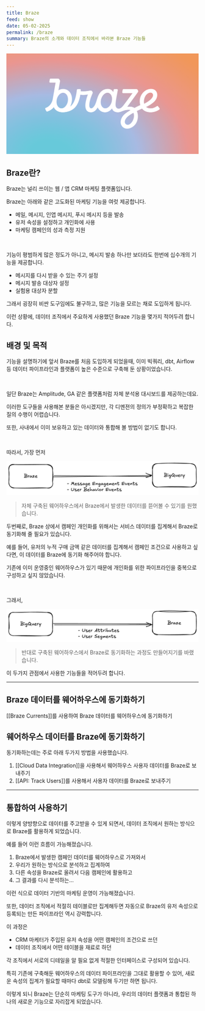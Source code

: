 ```yaml
---
title: Braze
feed: show
date: 05-02-2025
permalink: /braze
summary: Braze의 소개와 데이터 조직에서 바라본 Braze 기능들
---
```


![Braze Logo](/assets/img/braze/braze.png "Braze Logo")

## Braze란?

Braze는 널리 쓰이는 웹 / 앱 CRM 마케팅 플랫폼입니다.

Braze는 아래와 같은 고도화된 마케팅 기능을 여럿 제공합니다.
- 메일, 메시지, 인앱 메시지, 푸시 메시지 등을 발송
- 유저 속성을 설정하고 개인화에 사용
- 마케팅 캠페인의 성과 측정 지원

<br/>

기능이 평범하게 많은 정도가 아니고, 메시지 발송 하나만 보더라도 한번에 십수개의 기능을 제공합니다.
- 메시지를 다시 받을 수 있는 주기 설정
- 메시지 발송 대상자 설정
- 실험용 대상자 분할

그래서 굉장히 비싼 도구임에도 불구하고, 많은 기능을 모르는 채로 도입하게 됩니다.

이런 상황에, 데이터 조직에서 주요하게 사용했던 Braze 기능을 몇가지 적어두려 합니다.

## 배경 및 목적
기능을 설명하기에 앞서 Braze를 처음 도입하게 되었을때,
이미 빅쿼리, dbt, Airflow 등 데이터 파이프라인과 플랫폼이 높은 수준으로 구축해 둔 상황이었습니다.

<br/>

일단 Braze는 Amplitude, GA 같은 플랫폼처럼 자체 분석용 대시보드를 제공하는데요.

이러한 도구들을 사용해본 분들은 아시겠지만, 각 디멘젼의 정의가 부정확하고 복잡한 질의 수행이 어렵습니다.

또한, 사내에서 이미 보유하고 있는 데이터와 통합해 볼 방법이 없기도 합니다.

<br/>

따라서, 가장 먼저

![Braze to BigQuery](/assets/img/braze/braze-to-bigquery.png "Braze to BigQuery")

> 자체 구축된 웨어하우스에서 Braze에서 발생한 데이터를 뜯어볼 수 있기를 원했습니다.

두번째로, Braze 상에서 캠페인 개인화를 위해서는 서비스 데이터를 집계해서 Braze로 동기화해 줄 필요가 있습니다.

예를 들어, 유저의 누적 구매 금액 같은 데이터를 집계해서 캠페인 조건으로 사용하고 싶다면, 이 데이터를 Braze에 동기화 해주어야 합니다.

기존에 이미 운영중인 웨어하우스가 있기 때문에 개인화를 위한 파이프라인을 중복으로 구성하고 싶지 않았습니다.

<br/>

그래서,

![BigQuery to Braze](/assets/img/braze/bigquery-to-braze.png "BigQuery to Braze")

> 반대로 구축된 웨어하우스에서 Braze로 동기화하는 과정도 만들어지기를 바랬습니다.

이 두가지 관점에서 사용한 기능들을 적어두려 합니다.

---

## Braze 데이터를 웨어하우스에 동기화하기

[[Braze Currents]]를 사용하여 Braze 데이터를 웨어하우스에 동기화하기

## 웨어하우스 데이터를 Braze에 동기화하기

동기화하는데는 주로 아래 두가지 방법을 사용했습니다.

1. [[Cloud Data Integration]]을 사용해서 웨어하우스 사용자 데이터를 Braze로 보내주기
2. [[API: Track Users]]를 사용해서 사용자 데이터를 Braze로 보내주기

---

## 통합하여 사용하기

이렇게 양방향으로 데이터를 주고받을 수 있게 되면서, 데이터 조직에서 원하는 방식으로 Braze를 활용하게 되었습니다.

예를 들어 이런 흐름이 가능해졌습니다.

1. Braze에서 발생한 캠페인 데이터를 웨어하우스로 가져와서
2. 우리가 원하는 방식으로 분석하고 집계하여
3. 다른 속성을 Braze로 올려서 다음 캠페인에 활용하고
4. 그 결과를 다시 분석하는...

이런 식으로 데이터 기반의 마케팅 운영이 가능해졌습니다.

또한, 데이터 조직에서 적절히 테이블로만 집계해두면 자동으로 Braze의 유저 속성으로 등록되는 만든 파이프라인 역시 강력합니다.

이 과정은
- CRM 마케터가 주입된 유저 속성을 어떤 캠페인의 조건으로 쓰던
- 데이터 조직에서 어떤 테이블을 재료로 하던

각 조직에서 서로의 디테일을 알 필요 없게 적절한 인터페이스로 구성되어 있습니다.

특히 기존에 구축해둔 웨어하우스의 데이터 파이프라인을 그대로 활용할 수 있어, 새로운 속성의 집계가 필요할 때마다 dbt로 모델링해 두기만 하면 됩니다.

이렇게 되니 Braze는 단순히 마케팅 도구가 아니라, 우리의 데이터 플랫폼과 통합된 하나의 새로운 기능으로 자리잡게 되었습니다.
